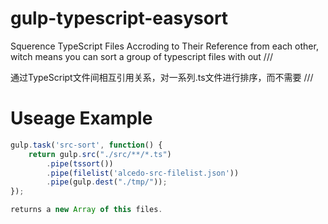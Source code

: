 # gulp-typescript-easysort
Squerence TypeScript Files Accroding to Their Reference from each other,
witch means you can sort a group of typescript files with out ///<reference path="..."/>

通过TypeScript文件间相互引用关系，对一系列.ts文件进行排序，而不需要 ///<reference path="..."/>

# Useage Example
```javascript
gulp.task('src-sort', function() {
    return gulp.src("./src/**/*.ts")
        .pipe(tssort())
        .pipe(filelist('alcedo-src-filelist.json'))
        .pipe(gulp.dest("./tmp/"));
});

returns a new Array of this files.